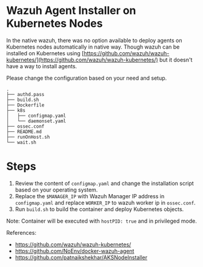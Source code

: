 # Wazuh Agent Installer on Kubernetes Nodes

In the native wazuh, there was no option available to deploy agents on Kubernetes nodes automatically in native way. Though wazuh can be installed on Kubernetes using [https://github.com/wazuh/wazuh-kubernetes/](https://github.com/wazuh/wazuh-kubernetes/) but it doesn't have a way to install agents.

Please change the configuration based on your need and setup. 

```
.
├── authd.pass
├── build.sh
├── Dockerfile
├── k8s
│   ├── configmap.yaml
│   └── daemonset.yaml
├── ossec.conf
├── README.md
├── runOnHost.sh
└── wait.sh
```

# Steps
1. Review the content of `configmap.yaml` and change the installation script based on your operating system. 
2. Replace the `$MANAGER_IP` with Wazuh Manager IP address in `configmap.yaml` and replace `WORKER_IP` to wazuh worker ip in `ossec.conf`. 
3. Run `build.sh` to build the container and deploy Kubernetes objects.

Note: Container will be executed with `hostPID: true` and in privileged mode. 


References:
* https://github.com/wazuh/wazuh-kubernetes/
* https://github.com/NoEnv/docker-wazuh-agent
* https://github.com/patnaikshekhar/AKSNodeInstaller
